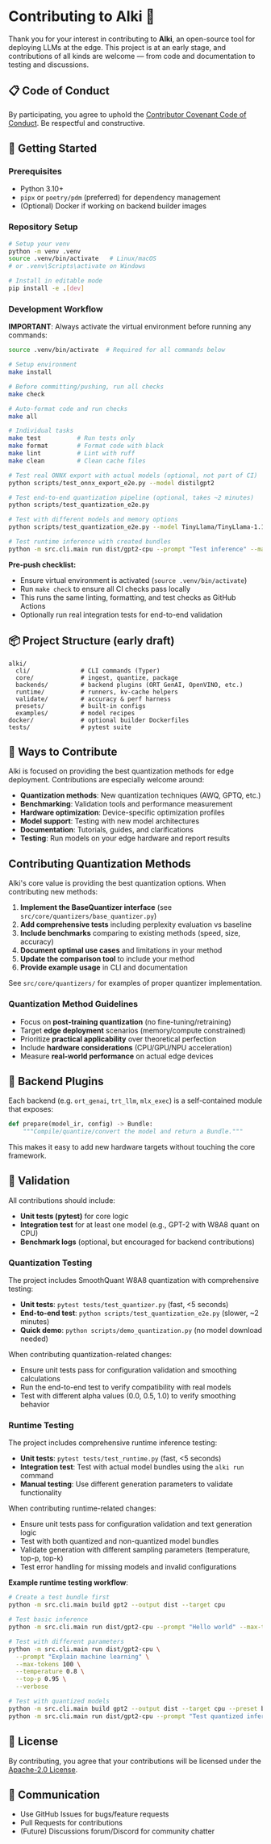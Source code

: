 # Contributing to Alki 🌊

Thank you for your interest in contributing to **Alki**, an open-source tool for deploying LLMs at the edge. This project is at an early stage, and contributions of all kinds are welcome — from code and documentation to testing and discussions.

## 📋 Code of Conduct

By participating, you agree to uphold the [Contributor Covenant Code of Conduct](https://www.contributor-covenant.org/version/2/1/code_of_conduct/). Be respectful and constructive.

## 🏁 Getting Started

### Prerequisites

* Python 3.10+
* `pipx` or `poetry/pdm` (preferred) for dependency management
* (Optional) Docker if working on backend builder images

### Repository Setup

```bash
# Setup your venv
python -m venv .venv
source .venv/bin/activate   # Linux/macOS
# or .venv\Scripts\activate on Windows

# Install in editable mode
pip install -e .[dev]
```

### Development Workflow

**IMPORTANT**: Always activate the virtual environment before running any commands:
```bash
source .venv/bin/activate  # Required for all commands below
```

```bash
# Setup environment
make install

# Before committing/pushing, run all checks
make check

# Auto-format code and run checks
make all

# Individual tasks
make test          # Run tests only
make format        # Format code with black
make lint          # Lint with ruff
make clean         # Clean cache files

# Test real ONNX export with actual models (optional, not part of CI)
python scripts/test_onnx_export_e2e.py --model distilgpt2

# Test end-to-end quantization pipeline (optional, takes ~2 minutes)
python scripts/test_quantization_e2e.py

# Test with different models and memory options
python scripts/test_quantization_e2e.py --model TinyLlama/TinyLlama-1.1B-Chat-v1.0 --low-memory --calibration-samples 8

# Test runtime inference with created bundles
python -m src.cli.main run dist/gpt2-cpu --prompt "Test inference" --max-tokens 50 --verbose
```

**Pre-push checklist:**
- Ensure virtual environment is activated (`source .venv/bin/activate`)
- Run `make check` to ensure all CI checks pass locally
- This runs the same linting, formatting, and test checks as GitHub Actions
- Optionally run real integration tests for end-to-end validation

## 📦 Project Structure (early draft)

```
alki/
  cli/              # CLI commands (Typer)
  core/             # ingest, quantize, package
  backends/         # backend plugins (ORT GenAI, OpenVINO, etc.)
  runtime/          # runners, kv-cache helpers
  validate/         # accuracy & perf harness
  presets/          # built-in configs
  examples/         # model recipes
docker/             # optional builder Dockerfiles
tests/              # pytest suite
```

## 🚀 Ways to Contribute

Alki is focused on providing the best quantization methods for edge deployment. Contributions are especially welcome around:

* **Quantization methods**: New quantization techniques (AWQ, GPTQ, etc.)
* **Benchmarking**: Validation tools and performance measurement
* **Hardware optimization**: Device-specific optimization profiles  
* **Model support**: Testing with new model architectures
* **Documentation**: Tutorials, guides, and clarifications
* **Testing**: Run models on your edge hardware and report results

## Contributing Quantization Methods

Alki's core value is providing the best quantization options. When contributing new methods:

1. **Implement the BaseQuantizer interface** (see `src/core/quantizers/base_quantizer.py`)
2. **Add comprehensive tests** including perplexity evaluation vs baseline
3. **Include benchmarks** comparing to existing methods (speed, size, accuracy)
4. **Document optimal use cases** and limitations in your method
5. **Update the comparison tool** to include your method
6. **Provide example usage** in CLI and documentation

See `src/core/quantizers/` for examples of proper quantizer implementation.

### Quantization Method Guidelines

- Focus on **post-training quantization** (no fine-tuning/retraining)
- Target **edge deployment** scenarios (memory/compute constrained)
- Prioritize **practical applicability** over theoretical perfection
- Include **hardware considerations** (CPU/GPU/NPU acceleration)
- Measure **real-world performance** on actual edge devices

## 🔌 Backend Plugins

Each backend (e.g. `ort_genai`, `trt_llm`, `mlx_exec`) is a self-contained module that exposes:

```python
def prepare(model_ir, config) -> Bundle:
    """Compile/quantize/convert the model and return a Bundle."""
```

This makes it easy to add new hardware targets without touching the core framework.

## 🧪 Validation

All contributions should include:

* **Unit tests (pytest)** for core logic
* **Integration test** for at least one model (e.g., GPT-2 with W8A8 quant on CPU)
* **Benchmark logs** (optional, but encouraged for backend contributions)

### Quantization Testing

The project includes SmoothQuant W8A8 quantization with comprehensive testing:

* **Unit tests**: `pytest tests/test_quantizer.py` (fast, <5 seconds)
* **End-to-end test**: `python scripts/test_quantization_e2e.py` (slower, ~2 minutes)
* **Quick demo**: `python scripts/demo_quantization.py` (no model download needed)

When contributing quantization-related changes:
- Ensure unit tests pass for configuration validation and smoothing calculations
- Run the end-to-end test to verify compatibility with real models
- Test with different alpha values (0.0, 0.5, 1.0) to verify smoothing behavior

### Runtime Testing

The project includes comprehensive runtime inference testing:

* **Unit tests**: `pytest tests/test_runtime.py` (fast, <5 seconds)
* **Integration test**: Test with actual model bundles using the `alki run` command
* **Manual testing**: Use different generation parameters to validate functionality

When contributing runtime-related changes:
- Ensure unit tests pass for configuration validation and text generation logic
- Test with both quantized and non-quantized model bundles
- Validate generation with different sampling parameters (temperature, top-p, top-k)
- Test error handling for missing models and invalid configurations

**Example runtime testing workflow**:
```bash
# Create a test bundle first
python -m src.cli.main build gpt2 --output dist --target cpu

# Test basic inference
python -m src.cli.main run dist/gpt2-cpu --prompt "Hello world" --max-tokens 20

# Test with different parameters
python -m src.cli.main run dist/gpt2-cpu \
  --prompt "Explain machine learning" \
  --max-tokens 100 \
  --temperature 0.8 \
  --top-p 0.95 \
  --verbose

# Test with quantized models
python -m src.cli.main build gpt2 --output dist --target cpu --preset balanced
python -m src.cli.main run dist/gpt2-cpu --prompt "Test quantized inference"
```

## 📜 License

By contributing, you agree that your contributions will be licensed under the [Apache-2.0 License](LICENSE).

## 💬 Communication

* Use GitHub Issues for bugs/feature requests
* Pull Requests for contributions
* (Future) Discussions forum/Discord for community chatter